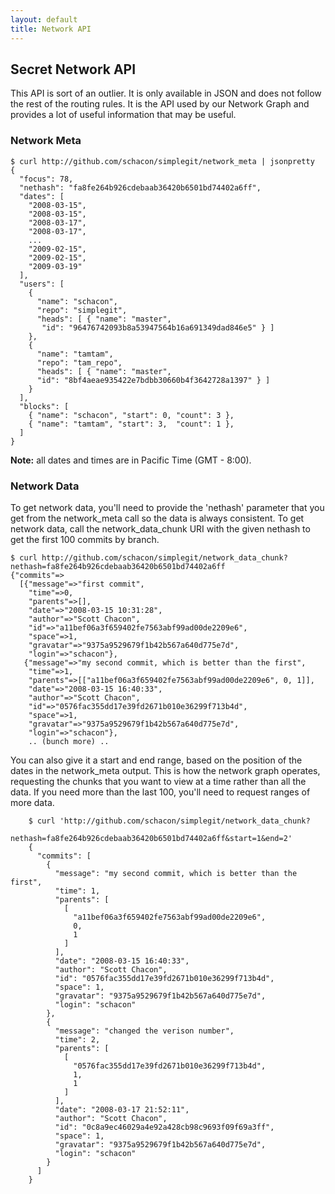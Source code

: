 ```yaml
---
layout: default
title: Network API
---
```


## Secret Network API ##

This API is sort of an outlier.  It is only available in JSON and does not follow the rest of the routing rules.  It is the API used by our Network Graph and provides a lot of useful information that may be useful.

### Network Meta ###

	$ curl http://github.com/schacon/simplegit/network_meta | jsonpretty
	{
	  "focus": 78,
	  "nethash": "fa8fe264b926cdebaab36420b6501bd74402a6ff",
	  "dates": [
	    "2008-03-15",
	    "2008-03-15",
	    "2008-03-17",
	    "2008-03-17",
	    ...
	    "2009-02-15",
	    "2009-02-15",
	    "2009-03-19"
	  ],
	  "users": [
	    {
	      "name": "schacon",
	      "repo": "simplegit",
	      "heads": [ { "name": "master",
	       "id": "96476742093b8a53947564b16a691349dad846e5" } ]
	    },
	    {
	      "name": "tamtam",
	      "repo": "tam_repo",
	      "heads": [ { "name": "master",
	 	  "id": "8bf4aeae935422e7bdbb30660b4f3642728a1397" } ]
	    }
	  ],
	  "blocks": [
	    { "name": "schacon", "start": 0, "count": 3 },
	    { "name": "tamtam", "start": 3,  "count": 1 },
	  ]
	}

**Note:** all dates and times are in Pacific Time (GMT - 8:00).

### Network Data ###

To get network data, you'll need to provide the 'nethash' parameter that you get from the network\_meta call so the data is always consistent.  To get network data, call the network\_data\_chunk URI with the given nethash to get the first 100 commits by branch.

	$ curl http://github.com/schacon/simplegit/network_data_chunk?nethash=fa8fe264b926cdebaab36420b6501bd74402a6ff
	{"commits"=>
	  [{"message"=>"first commit",
	    "time"=>0,
	    "parents"=>[],
	    "date"=>"2008-03-15 10:31:28",
	    "author"=>"Scott Chacon",
	    "id"=>"a11bef06a3f659402fe7563abf99ad00de2209e6",
	    "space"=>1,
	    "gravatar"=>"9375a9529679f1b42b567a640d775e7d",
	    "login"=>"schacon"},
	   {"message"=>"my second commit, which is better than the first",
	    "time"=>1,
	    "parents"=>[["a11bef06a3f659402fe7563abf99ad00de2209e6", 0, 1]],
	    "date"=>"2008-03-15 16:40:33",
	    "author"=>"Scott Chacon",
	    "id"=>"0576fac355dd17e39fd2671b010e36299f713b4d",
	    "space"=>1,
	    "gravatar"=>"9375a9529679f1b42b567a640d775e7d",
	    "login"=>"schacon"},
		.. (bunch more) ..

You can also give it a start and end range, based on the position of the dates in the network\_meta output.  This is how the network graph operates, requesting the chunks that you want to view at a time rather than all the data.  If you need more than the last 100, you'll need to request ranges of more data.

		$ curl 'http://github.com/schacon/simplegit/network_data_chunk?
			nethash=fa8fe264b926cdebaab36420b6501bd74402a6ff&start=1&end=2'
		{
		  "commits": [
		    {
		      "message": "my second commit, which is better than the first",
		      "time": 1,
		      "parents": [
		        [
		          "a11bef06a3f659402fe7563abf99ad00de2209e6",
		          0,
		          1
		        ]
		      ],
		      "date": "2008-03-15 16:40:33",
		      "author": "Scott Chacon",
		      "id": "0576fac355dd17e39fd2671b010e36299f713b4d",
		      "space": 1,
		      "gravatar": "9375a9529679f1b42b567a640d775e7d",
		      "login": "schacon"
		    },
		    {
		      "message": "changed the verison number",
		      "time": 2,
		      "parents": [
		        [
		          "0576fac355dd17e39fd2671b010e36299f713b4d",
		          1,
		          1
		        ]
		      ],
		      "date": "2008-03-17 21:52:11",
		      "author": "Scott Chacon",
		      "id": "0c8a9ec46029a4e92a428cb98c9693f09f69a3ff",
		      "space": 1,
		      "gravatar": "9375a9529679f1b42b567a640d775e7d",
		      "login": "schacon"
		    }
		  ]
		}

